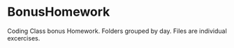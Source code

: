 # BonusHomework
Coding Class bonus Homework. Folders grouped by day. Files are individual excercises.
